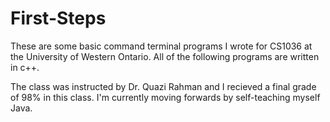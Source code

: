 First-Steps
===========

These are some basic command terminal programs I wrote for CS1036 at the University of Western Ontario. All of the following programs are written in c++.

The class was instructed by Dr. Quazi Rahman and I recieved a final grade of 98% in this class. 
I'm currently moving forwards by self-teaching myself Java.
